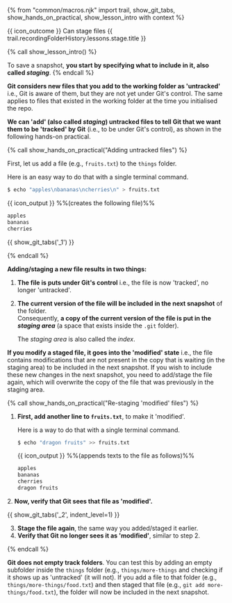 {% from "common/macros.njk" import trail, show_git_tabs, show_hands_on_practical, show_lesson_intro with context %}

<span id="outcomes">{{ icon_outcome }} Can stage files</span>
<span id="title">{{ trail.recordingFolderHistory.lessons.stage.title }}</span>

<div id="body">

{% call show_lesson_intro() %}

To save a snapshot, **you start by specifying what to include in it, also called _staging_**.
{% endcall %}

**Git considers new files that you add to the working folder as 'untracked'** i.e., Git is aware of them, but they are not yet under Git's control. The same applies to files that existed in the working folder at the time you initialised the repo.

**We can 'add' (also called _staging_) untracked files to tell Git that we want them to be 'tracked' by Git** (i.e., to be under Git's control), as shown in the following hands-on practical.

{% call show_hands_on_practical("Adding untracked files") %}

First, let us add a file (e.g., `fruits.txt`) to the `things` folder.

<box type="tip" seamless>

Here is an easy way to do that with a single terminal command.

```bash {.no-line-numbers }
$ echo "apples\nbananas\ncherries\n" > fruits.txt
```
{{ icon_output }} %%(creates the following file)%%

```txt {heading="things/fruits.txt"}
apples
bananas
cherries
```

</box>

{{ show_git_tabs('_1') }}

{% endcall %}

**Adding/staging a new file results in two things:**

1. **The file is puts under Git's control** i.e., the file is now 'tracked', no longer 'untracked'.
2. **The current version of the file will be included in the next snapshot** of the folder.<br>
   Consequently, **a copy of the current version of the file is put in the _staging area_** (a space that exists inside the `.git` folder).
   <box type="tip" seamless>

   The _staging area_ is also called the _index_.
   </box>

**If you modify a staged file, it goes into the 'modified' state** i.e., the file contains modifications that are not present in the copy that is waiting (in the staging area) to be included in the next snapshot. If you wish to include these new changes in the next snapshot, you need to add/stage the file again, which will overwrite the copy of the file that was previously in the staging area.

{% call show_hands_on_practical("Re-staging 'modified' files") %}

1. **First, add another line to `fruits.txt`**, to make it 'modified'.

   <box type="tip" seamless>

   Here is a way to do that with a single terminal command.

   ```bash {.no-line-numbers }
   $ echo "dragon fruits" >> fruits.txt
   ```
   {{ icon_output }} %%(appends texts to the file as follows)%%

   ```txt {heading="things/fruits.txt" highlight-lines="4"}
   apples
   bananas
   cherries
   dragon fruits
   ```
   </box>

2\. **Now, verify that Git sees that file as 'modified'.**

{{ show_git_tabs('_2', indent_level=1) }}

3. **Stage the file again**, the same way you added/staged it earlier.
4. **Verify that Git no longer sees it as 'modified'**, similar to step 2.

{% endcall %}


**Git does not empty track folders**. You can test this by adding an empty subfolder inside the `things` folder (e.g., `things/more-things` and checking if it shows up as 'untracked' (it will not). If you add a file to that folder (e.g., `things/more-things/food.txt`) and then staged that file (e.g., `git add more-things/food.txt`), the folder will now be included in the next snapshot.

</div>

<div id="extras">
</div>
